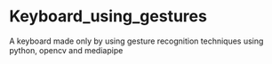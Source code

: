 # Keyboard_using_gestures
A keyboard made only by using gesture recognition techniques using python, opencv and mediapipe
